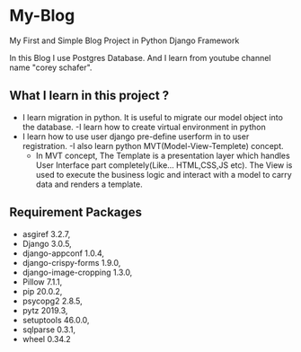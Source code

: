 # My-Blog
My First and Simple Blog Project in Python Django Framework  

In this Blog I use Postgres Database. 
And I learn from youtube channel name "corey schafer".

<h2> What I learn in this project ?</h2>

- I learn migration in python. It is useful to migrate our model object into the database.
-I learn how to create virtual environment in python
- I learn how to use user django pre-define userform in to user registration.
-I also learn python MVT(Model-View-Templete) concept.
  - In MVT concept,
        The Template is a presentation layer which handles User Interface part completely(Like... HTML,CSS,JS etc). 
        The View is used to execute the business logic and interact with a model to carry data and renders a template.


<h2> Requirement Packages </h2>

- asgiref                3.2.7,
- Django                 3.0.5,
- django-appconf         1.0.4,
- django-crispy-forms    1.9.0,
- django-image-cropping  1.3.0,
- Pillow                 7.1.1,
- pip                    20.0.2,
- psycopg2               2.8.5,
- pytz                   2019.3,
- setuptools             46.0.0,
- sqlparse               0.3.1,
- wheel                  0.34.2

